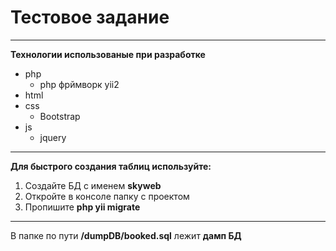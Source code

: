 # Тестовое задание

---

__Технологии использованые при разработке__

* php
  * php фрймворк yii2
* html
* css
  * Bootstrap
* js
  * jquery

---
__Для быстрого создания таблиц используйте:__
1. Создайте БД с именем __skyweb__
2. Откройте в консоле папку с проектом
3. Пропишите __php yii migrate__

---

В папке по пути __/dumpDB/booked.sql__ лежит __дамп БД__
